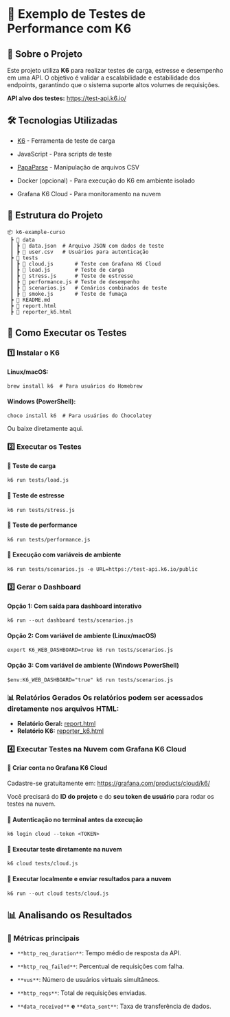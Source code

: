 # 🚀 Exemplo de Testes de Performance com K6

## 📌 Sobre o Projeto

Este projeto utiliza **K6** para realizar testes de carga, estresse e desempenho em uma API. O objetivo é validar a escalabilidade e estabilidade dos endpoints, garantindo que o sistema suporte altos volumes de requisições.

**API alvo dos testes:**  https://test-api.k6.io/

## 🛠 Tecnologias Utilizadas

-   [K6](https://k6.io/) - Ferramenta de teste de carga
    
-   JavaScript - Para scripts de teste
    
-   [PapaParse](https://www.papaparse.com/) - Manipulação de arquivos CSV
    
-   Docker (opcional) - Para execução do K6 em ambiente isolado
    
-   Grafana K6 Cloud - Para monitoramento na nuvem
    

## 📂 Estrutura do Projeto

```
📦 k6-example-curso
 ┣ 📂 data
 ┃ ┣ 📜 data.json  # Arquivo JSON com dados de teste
 ┃ ┣ 📜 user.csv   # Usuários para autenticação
 ┣ 📂 tests
 ┃ ┣ 📜 cloud.js       # Teste com Grafana K6 Cloud
 ┃ ┣ 📜 load.js        # Teste de carga
 ┃ ┣ 📜 stress.js      # Teste de estresse
 ┃ ┣ 📜 performance.js # Teste de desempenho
 ┃ ┣ 📜 scenarios.js   # Cenários combinados de teste
 ┃ ┣ 📜 smoke.js       # Teste de fumaça
 ┣ 📜 README.md
 ┣ 📜 report.html
 ┣ 📜 reporter_k6.html
```

## 🚀 Como Executar os Testes

### 1️⃣ **Instalar o K6**

#### Linux/macOS:

```
brew install k6  # Para usuários do Homebrew
```

#### Windows (PowerShell):

```
choco install k6  # Para usuários do Chocolatey
```

Ou baixe diretamente aqui.

### 2️⃣ **Executar os Testes**

#### 🔹 **Teste de carga**

```
k6 run tests/load.js
```

#### 🔹 **Teste de estresse**

```
k6 run tests/stress.js
```

#### 🔹 **Teste de performance**

```
k6 run tests/performance.js
```

#### 🔹 **Execução com variáveis de ambiente**

```
k6 run tests/scenarios.js -e URL=https://test-api.k6.io/public
```
### 3️⃣ **Gerar o Dashboard**

#### Opção 1: Com saída para dashboard interativo

```
k6 run --out dashboard tests/scenarios.js
```

#### Opção 2: Com variável de ambiente (Linux/macOS)

```
export K6_WEB_DASHBOARD=true k6 run tests/scenarios.js
```

#### Opção 3: Com variável de ambiente (Windows PowerShell)

```
$env:K6_WEB_DASHBOARD="true" k6 run tests/scenarios.js
```

  
### 📊 Relatórios Gerados Os relatórios podem ser acessados diretamente nos arquivos HTML: 

- **Relatório Geral:** [report.html](./report.html) 
- **Relatório K6:** [reporter_k6.html](./reporter_k6.html)



### 4️⃣ **Executar Testes na Nuvem com Grafana K6 Cloud**

#### 🔹 Criar conta no **Grafana K6 Cloud**

Cadastre-se gratuitamente em: https://grafana.com/products/cloud/k6/

Você precisará do **ID do projeto** e do **seu token de usuário** para rodar os testes na nuvem.

  #### 🔹 **Autenticação no terminal antes da execução**

```
k6 login cloud --token <TOKEN>
```


#### 🔹 **Executar teste diretamente na nuvem**

```
k6 cloud tests/cloud.js
```

#### 🔹 **Executar localmente e enviar resultados para a nuvem**

```
k6 run --out cloud tests/cloud.js
```


## 📊 Analisando os Resultados

### 🔹 Métricas principais

-   `**http_req_duration**`: Tempo médio de resposta da API.
    
-   `**http_req_failed**`: Percentual de requisições com falha.
    
-   `**vus**`: Número de usuários virtuais simultâneos.
    
-   `**http_reqs**`: Total de requisições enviadas.
    
-   `**data_received**` **e** `**data_sent**`: Taxa de transferência de dados.    
